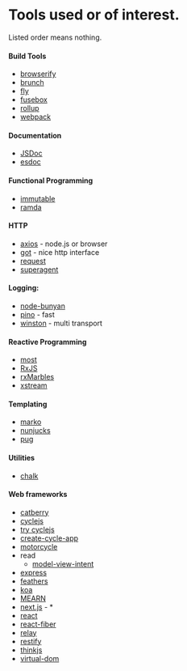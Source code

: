 # Tools used or of interest.

Listed order means nothing.

#### Build Tools
* [browserify](https://github.com/substack/node-browserify)
* [brunch](https://github.com/brunch/brunch)
* [fly](https://github.com/flyjs/fly)
* [fusebox](https://github.com/fuse-box/fuse-box)
* [rollup](https://github.com/rollup/rollup)
* [webpack](https://github.com/webpack/webpack)

#### Documentation
* [JSDoc](https://github.com/jsdoc3/jsdoc)
* [esdoc](https://github.com/esdoc/esdoc)

#### Functional Programming
* [immutable](https://github.com/facebook/immutable-js)
* [ramda](http://ramdajs.com/)

#### HTTP
* [axios](https://github.com/mzabriskie/axios) - node.js or browser
* [got](https://github.com/sindresorhus/got) - nice http interface
* [request](https://github.com/request/request)
* [superagent](https://github.com/visionmedia/superagent)

#### Logging:
* [node-bunyan](https://github.com/trentm/node-bunyan)
* [pino](https://github.com/pinojs/pino) - fast
* [winston](https://github.com/winstonjs/winston) - multi transport

#### Reactive Programming
* [most](https://github.com/cujojs/most)
* [RxJS](https://github.com/ReactiveX/rxjs)
* [rxMarbles](http://rxmarbles.com/#delay)
* [xstream](https://github.com/staltz/xstream)

#### Templating
* [marko](https://github.com/marko-js/marko)
* [nunjucks](https://github.com/mozilla/nunjucks)
* [pug](https://github.com/pugjs/pug)

#### Utilities
* [chalk](https://github.com/chalk/chalk)

#### Web frameworks
* [catberry](https://github.com/catberry/catberry)
* [cyclejs](https://github.com/cyclejs/cyclejs)
 * [try cyclejs](http://widdersh.in/tricycle/)
 * [create-cycle-app](https://github.com/cyclejs-community/create-cycle-app)
 * [motorcycle](https://github.com/motorcyclejs/motorcyclejs)
 * read
   * [model-view-intent](http://futurice.com/blog/reactive-mvc-and-the-virtual-dom)
* [express](http://expressjs.com/)
* [feathers](https://github.com/feathersjs/feathers)
* [koa](http://koajs.com/)
* [MEARN](http://mern.io/)
* [next.js](https://github.com/zeit/next.js) - *
* [react](https://facebook.github.io/react/)
 * [react-fiber](https://github.com/acdlite/react-fiber-architecture)
 * [relay](https://facebook.github.io/relay/)
* [restify](http://restify.com/)
* [thinkjs](https://github.com/thinkjs/thinkjs)
* [virtual-dom](https://github.com/Matt-Esch/virtual-dom)
